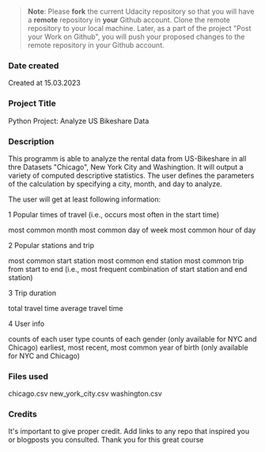 >**Note**: Please **fork** the current Udacity repository so that you will have a **remote** repository in **your** Github account. Clone the remote repository to your local machine. Later, as a part of the project "Post your Work on Github", you will push your proposed changes to the remote repository in your Github account.

### Date created
Created at 15.03.2023

### Project Title
Python Project: Analyze US Bikeshare Data

### Description
This programm is able to analyze the rental data from US-Bikeshare in all thre Datasets "Chicago", New York City and Washingtion.
It will output a variety of computed descriptive statistics.
The user defines the parameters of the calculation by specifying a city, month, and day to analyze.

The user will get at least following information: 

1 Popular times of travel (i.e., occurs most often in the start time)

most common month
most common day of week
most common hour of day

2 Popular stations and trip

most common start station
most common end station
most common trip from start to end (i.e., most frequent combination of start station and end station)

3 Trip duration

total travel time
average travel time

4 User info

counts of each user type
counts of each gender (only available for NYC and Chicago)
earliest, most recent, most common year of birth (only available for NYC and Chicago)

### Files used
chicago.csv
new_york_city.csv
washington.csv

### Credits
It's important to give proper credit. Add links to any repo that inspired you or blogposts you consulted.
Thank you for this great course
